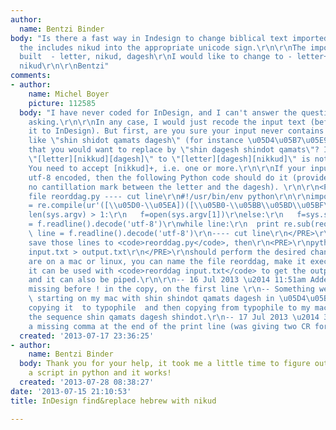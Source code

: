 ```yaml
---
author:
  name: Bentzi Binder
body: "Is there a fast way in Indesign to change biblical text imported from the internet
  the includes nikud into the appropriate unicode sign.\r\n\r\nThe imported text is
  built  - letter, nikud, dagesh\r\nI would like to change to - letter+dagesh glyph,
  nikud\r\n\r\nBentzi"
comments:
- author:
    name: Michel Boyer
    picture: 112585
  body: "I have never coded for InDesign, and I can't answer the question you are
    asking.\r\n\r\nIn any case, I would just recode the input text (before feeding
    it to InDesign). But first, are you sure your input never contains a sequence
    like \"shin shidot qamats dagesh\" (for instance \u05D4\u05B7\u05E9\u05B8\u05BC\u05C1\u05DE\u05B7\u05D9\u05B4\u05DD)
    that you would want to replace by \"shin dagesh shindot qamats\"? If so, the substitution
    \"[letter][nikkud][dagesh]\" to \"[letter][dagesh][nikkud]\" is not general enough.
    You need to accept [nikkud]+, i.e. one or more.\r\n\r\nIf your input file is already
    utf-8 encoded, then the following Python code should do it (provided there is
    no cantillation mark between the letter and the dagesh). \r\n\r\n<PRE>\r\n----
    file reorddag.py ---- cut line\r\n#!/usr/bin/env python\r\n\r\nimport re, sys\r\nreord
    = re.compile(ur'([\\u05D0-\\u05EA])([\\u05B0-\\u05BB\\u05BD\\u05BF\\u05C1\\u05C2\\u05C7]+)\\u05BC')\r\n\r\nif
    len(sys.argv) > 1:\r\n   f=open(sys.argv[1])\r\nelse:\r\n   f=sys.stdin\r\n\r\nline
    = f.readline().decode('utf-8')\r\nwhile line:\r\n  print re.sub(reord, ur'\\1\\u05BC\\2',line).encode('utf-8'),\r\n
    \ line = f.readline().decode('utf-8')\r\n---- cut line\r\n</PRE>\r\nIf you you
    save those lines to <code>reorddag.py</code>, then\r\n<PRE>\r\npython reorddag.py
    input.txt > output.txt\r\n</PRE>\r\nshould perform the desired changes; if you
    are on a mac or linux, you can name the file reorddag, make it executable and
    it can be used with <code>reorddag input.txt</code> to get the output on stdout
    and it can also be piped.\r\n\r\n-- 16 Jul 2013 \u2014 11:51am Added # that was
    missing before ! in the copy, on the first line \r\n-- Something weird is happening:
    \ starting on my mac with shin shindot qamats dagesh in \u05D4\u05B7\u05E9\u05B8\u05BC\u05C1\u05DE\u05B7\u05D9\u05B4\u05DD,
    copying it  to typophile  and then copying from typophile to my mac I end with
    the sequence shin qamats dagesh shindot.\r\n-- 17 Jul 2013 \u2014 3:35pm Added
    a missing comma at the end of the print line (was giving two CR for each line)"
  created: '2013-07-17 23:36:25'
- author:
    name: Bentzi Binder
  body: Thank you for your help, it took me a little time to figure out how to work
    a script in python and it works!
  created: '2013-07-28 08:38:27'
date: '2013-07-15 21:10:53'
title: InDesign find&replace hebrew with nikud

---
```

